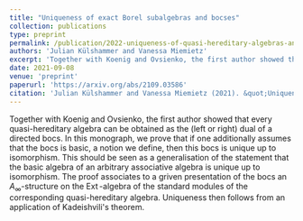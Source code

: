 ```yaml
---
title: "Uniqueness of exact Borel subalgebras and bocses"
collection: publications
type: preprint
permalink: /publication/2022-uniqueness-of-quasi-hereditary-algebras-and-bocses
authors: 'Julian Külshammer and Vanessa Miemietz'
excerpt: 'Together with Koenig and Ovsienko, the first author showed that every quasi-hereditary algebra can be obtained as the (left or right) dual of a directed bocs. In this monograph, we prove that if one additionally assumes that the bocs is basic, a notion we define, then this bocs is unique up to isomorphism. This should be seen as a generalisation of the statement that the basic algebra of an arbitrary associative algebra is unique up to isomorphism. The proof associates to a griven presentation of the bocs an $A_\infty$-structure on the $\operatorname{Ext}$-algebra of the standard modules of the corresponding quasi-hereditary algebra. Uniqueness then follows from an application of Kadeishvili&#39;s theorem.'
date: 2021-09-08
venue: 'preprint'
paperurl: 'https://arxiv.org/abs/2109.03586'
citation: 'Julian Külshammer and Vanessa Miemietz (2021). &quot;Uniqueness of exact Borel subalgebras and bocses.&quot;  <i>Preprint, arXiv: 2109.03586</i>.'
---
```

Together with Koenig and Ovsienko, the first author showed that every quasi-hereditary algebra can be obtained as the (left or right) dual of a directed bocs. In this monograph, we prove that if one additionally assumes that the bocs is basic, a notion we define, then this bocs is unique up to isomorphism. This should be seen as a generalisation of the statement that the basic algebra of an arbitrary associative algebra is unique up to isomorphism. The proof associates to a griven presentation of the bocs an $A_\infty$-structure on the $\operatorname{Ext}$-algebra of the standard modules of the corresponding quasi-hereditary algebra. Uniqueness then follows from an application of Kadeishvili&#39;s theorem.

